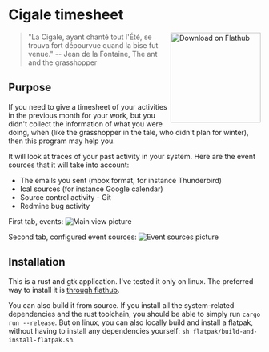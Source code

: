 # Cigale timesheet

<a  href='https://flathub.org/apps/details/com.github.emmanueltouzery.cigale'><img width='180' align='right' alt='Download on Flathub' src='https://flathub.org/assets/badges/flathub-badge-en.png'/></a>

> "La Cigale, ayant chanté tout l'Été, se trouva fort dépourvue quand la bise fut venue."
> -- Jean de la Fontaine, The ant and the grasshopper

## Purpose

If you need to give a timesheet of your activities in the previous month for
your work, but you didn't collect
the information of what you were doing, when (like the grasshopper in the tale, who didn't plan for winter), then this program may help you.

It will look at traces of your past activity in your system. Here are the event sources that it will take into account:

- The emails you sent (mbox format, for instance Thunderbird)
- Ical sources (for instance Google calendar)
- Source control activity - Git
- Redmine bug activity

First tab, events:
![Main view picture](https://raw.githubusercontent.com/wiki/emmanueltouzery/cigale/cigale-main.png)

Second tab, configured event sources:
![Event sources picture](https://raw.githubusercontent.com/wiki/emmanueltouzery/cigale/cigale-event-sources.png)

## Installation

This is a rust and gtk application. I've tested it only on linux. The preferred way to install it is [through flathub](https://flathub.org/apps/details/com.github.emmanueltouzery.cigale).

You can also build it from source. If you install all the system-related
dependencies and the rust toolchain, you should be able to simply run `cargo run --release`.
But on linux, you can also locally build and install a flatpak, without having
to install any dependencies yourself: `sh flatpak/build-and-install-flatpak.sh`.
